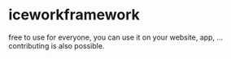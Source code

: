 # iceworkframework
free to use for everyone, you can use it on your website, app, ...
contributing is also possible.
